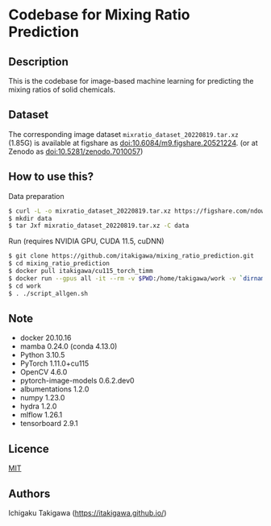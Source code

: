 # Codebase for Mixing Ratio Prediction

## Description

This is the codebase for image-based machine learning for predicting the mixing ratios of solid chemicals.

## Dataset

The corresponding image dataset `mixratio_dataset_20220819.tar.xz` (1.85G) is available at figshare as [doi:10.6084/m9.figshare.20521224](https://doi.org/10.6084/m9.figshare.20521224). (or at Zenodo as [doi:10.5281/zenodo.7010057](https://doi.org/10.5281/zenodo.7010057))

## How to use this?

Data preparation

```bash
$ curl -L -o mixratio_dataset_20220819.tar.xz https://figshare.com/ndownloader/files/36728997
$ mkdir data
$ tar Jxf mixratio_dataset_20220819.tar.xz -C data
```

Run (requires NVIDIA GPU, CUDA 11.5, cuDNN)

```bash
$ git clone https://github.com/itakigawa/mixing_ratio_prediction.git
$ cd mixing_ratio_prediction
$ docker pull itakigawa/cu115_torch_timm
$ docker run --gpus all -it --rm -v $PWD:/home/takigawa/work -v `dirname $(pwd)`/data/input:/home/takigawa/work/input itakigawa/cu115_torch_timm bash
$ cd work
$ . ./script_allgen.sh
```

## Note

- docker 20.10.16
- mamba 0.24.0 (conda 4.13.0)
- Python 3.10.5
- PyTorch 1.11.0+cu115
- OpenCV 4.6.0
- pytorch-image-models 0.6.2.dev0
- albumentations 1.2.0
- numpy 1.23.0
- hydra 1.2.0
- mlflow 1.26.1
- tensorboard 2.9.1

## Licence

[MIT](https://github.com/tcnksm/tool/blob/master/LICENCE)

## Authors

Ichigaku Takigawa (https://itakigawa.github.io/)

